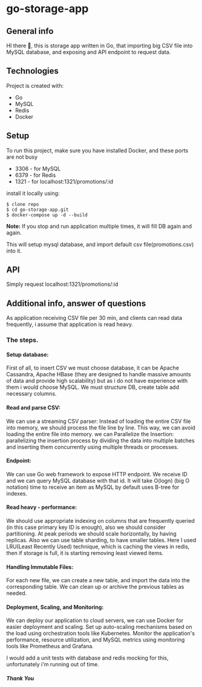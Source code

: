 # go-storage-app
## General info
HI there 👋, this is storage app written in Go, that importing big CSV file into MySQL database, 
and exposing and API endpoint to request data.

## Technologies
Project is created with:
* Go
* MySQL
* Redis
* Docker

## Setup
To run this project, make sure you have installed Docker, and these ports are not busy
* 3306 - for MySQL
* 6379 - for Redis
* 1321 - for localhost:1321/promotions/:id

install it locally using:

```
$ clone repo
$ cd go-storage-app.git
$ docker-compose up -d --build
```
**Note:** If you stop and run application multiple times, it will fill DB again and again.

This will setup mysql database, and import default csv file(promotions.csv) into it.

## API
Simply request localhost:1321/promotions/:id

## Additional info, answer of questions
As application receiving CSV file per 30 min, and clients can read data frequently, i assume that application is read heavy.

### The steps.

#### Setup database:
First of all, to insert CSV we must choose database, it can be Apache Cassandra, Apache HBase (they are designed to handle massive amounts of data and provide high scalability) but as i do not have experience with them i would choose MySQL. We must structure DB, create table add necessary columns.

#### Read and parse CSV:
We can use a streaming CSV parser: Instead of loading the entire CSV file into memory, we should process the file line by line. This way, we can avoid loading the entire file into memory.
we can Parallelize the Insertion: parallelizing the insertion process by dividing the data into multiple batches and inserting them concurrently using multiple threads or processes.

#### Endpoint:
We can use Go web framework to expose HTTP endpoint. We receive ID and we can query MySQL database with that id. It will take O(logn) (big O notation) time to receive an item as MySQL by default uses B-tree for indexes.

#### Read heavy - performance:
We should use appropriate indexing on columns that are frequently queried (in this case primary key ID is enough), also we should consider partitioning. At peak periods we should scale horizontally, by having replicas. Also we can use table sharding, to have smaller tables. Here I used LRU(Least Recently Used) technique, which is caching the views in redis, then if storage is full, it is starting removing least viewed items. 

#### Handling Immutable Files:
For each new file, we can create a new table, and import the data into the corresponding table. We can clean up or archive the previous tables as needed.

#### Deployment, Scaling, and Monitoring:
We can deploy our application to cloud servers, we can use Docker for easier deployment and scaling. Set up auto-scaling mechanisms based on the load using orchestration tools like Kubernetes. Monitor the application's performance, resource utilization, and MySQL metrics using monitoring tools like Prometheus and Grafana.

I would add a unit tests with database and redis mocking for this, unfortunately i'm running out of time.

##### Thank You

